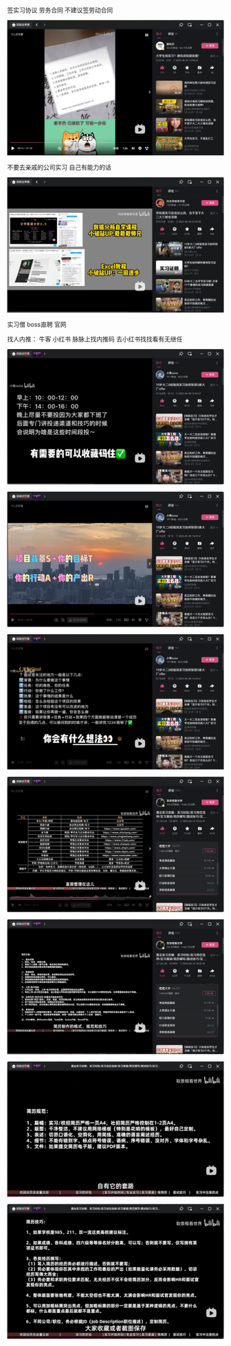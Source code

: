 签实习协议 劳务合同 不建议签劳动合同

![image-20231226144609843](../../images/image-20231226144609843.png)

不要去亲戚的公司实习 自己有能力的话

![image-20231226145312471](../../images/image-20231226145312471.png)

实习僧 boss直聘 官网

找人内推： 牛客 小红书 脉脉上找内推码 去小红书找找看有无继任

![image-20231226185047144](../../images/image-20231226185047144.png)

![image-20231226185128464](../../images/image-20231226185128464.png)

![image-20231226190116179](../../images/image-20231226190116179.png)



![image-20231226195027012](../../images/image-20231226195027012.png)

![image-20231226195109061](../../images/image-20231226195109061.png)

![image-20231226195136021](../../images/image-20231226195136021.png)

![image-20231226195211964](../../images/image-20231226195211964.png)































